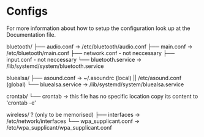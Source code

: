# Configs
For more information about how to setup
the configuration look up at the Documentation file.

bluetooth/
├── audio.conf -> /etc/bluetooth/audio.conf
├── main.conf -> /etc/bluetooth/main.conf
├── network.conf - not neccessary
├── input.conf - not neccessary
└── bluetooth.service -> /lib/systemd/system/bluetooth.service

bluealsa/
├── asound.conf -> ~/.asoundrc (local) || /etc/asound.conf (global)
└── bluealsa.service -> /lib/systemd/system/bluealsa.service

crontab/
└── crontab -> this file has no specific location
	       copy its content to 'crontab -e'

wireless/ ? (only to be memorised)
├── interfaces -> /etc/network/interfaces
└── wpa\_supplicant.conf -> /etc/wpa\_supplicant/wpa\_supplicant.conf 
